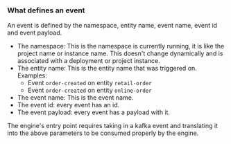 ### What defines an event

An event is defined by the namespace, entity name, event name, event id and event payload.

* The namespace: This is the namespace is currently running, it is like the project name or instance name.
This doesn't change dynamically and is associated with a deployment or project instance.
* The entity name: This is the entity name that was triggered on. Examples:
  * Event `order-created` on entity `retail-order`
  * Event `order-created` on entity `online-order`
* The event name: This is the event name.
* The event id: every event has an id.
* The event payload: every event has a payload with it.

The engine's entry point requires taking in a kafka event and translating it
into the above parameters to be consumed properly by the engine.
